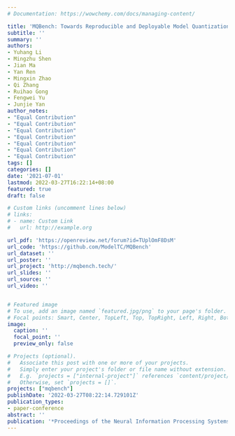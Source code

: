 ```yaml
---
# Documentation: https://wowchemy.com/docs/managing-content/

title: 'MQBench: Towards Reproducible and Deployable Model Quantization Benchmark'
subtitle: ''
summary: ''
authors:
- Yuhang Li
- Mingzhu Shen
- Jian Ma
- Yan Ren
- Mingxin Zhao
- Qi Zhang
- Ruihao Gong
- Fengwei Yu
- Junjie Yan
author_notes:
- "Equal Contribution"
- "Equal Contribution"
- "Equal Contribution"
- "Equal Contribution"
- "Equal Contribution"
- "Equal Contribution"
- "Equal Contribution"
tags: []
categories: []
date: '2021-07-01'
lastmod: 2022-03-27T16:22:14+08:00
featured: true
draft: false

# Custom links (uncomment lines below)
# links:
# - name: Custom Link
#   url: http://example.org

url_pdf: 'https://openreview.net/forum?id=TUplOmF8DsM'
url_code: 'https://github.com/ModelTC/MQBench'
url_dataset: ''
url_poster: ''
url_project: 'http://mqbench.tech/'
url_slides: ''
url_source: ''
url_video: ''


# Featured image
# To use, add an image named `featured.jpg/png` to your page's folder.
# Focal points: Smart, Center, TopLeft, Top, TopRight, Left, Right, BottomLeft, Bottom, BottomRight.
image:
  caption: ''
  focal_point: ''
  preview_only: false

# Projects (optional).
#   Associate this post with one or more of your projects.
#   Simply enter your project's folder or file name without extension.
#   E.g. `projects = ["internal-project"]` references `content/project/deep-learning/index.md`.
#   Otherwise, set `projects = []`.
projects: ["mqbench"]
publishDate: '2022-03-27T08:22:14.729101Z'
publication_types:
- paper-conference
abstract: ''
publication: '*Proceedings of the Neural Information Processing Systems Track on Datasets and Benchmarks*'
---
```

